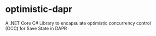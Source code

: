 # optimistic-dapr
A .NET Core C# Library to encapsulate optimistic concurrency control (OCC) for Save State in DAPR
